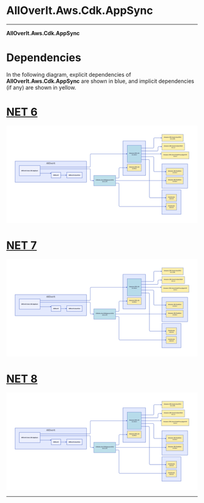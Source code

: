 # AllOverIt.Aws.Cdk.AppSync
---
**AllOverIt.Aws.Cdk.AppSync**

# Dependencies
In the following diagram, explicit dependencies of **AllOverIt.Aws.Cdk.AppSync** are shown in blue, and implicit dependencies (if any) are shown in yellow.

# [NET 6](#tab/net6)

<img src="../../images/dependencies/net6.0/alloverit-aws-cdk-appSync.png" width="900"/>

# [NET 7](#tab/net7)

<img src="../../images/dependencies/net7.0/alloverit-aws-cdk-appSync.png" width="900"/>

# [NET 8](#tab/net8)

<img src="../../images/dependencies/net8.0/alloverit-aws-cdk-appSync.png" width="900"/>

---
